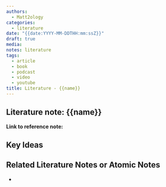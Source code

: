 ```yaml
---
authors:
  - Matt2ology
categories:
  - literature
date: "{{date:YYYY-MM-DDTHH:mm:ssZ}}"
draft: true
media:
notes: literature
tags:
  - article
  - book
  - podcast
  - video
  - youtube
title: Literature - {{name}}
---
```


## Literature note: {{name}}

**Link to reference note:**

## Key Ideas

<!-- Idea 1: Key point or insights written in your own words -->

## Related Literature Notes or Atomic Notes

-
